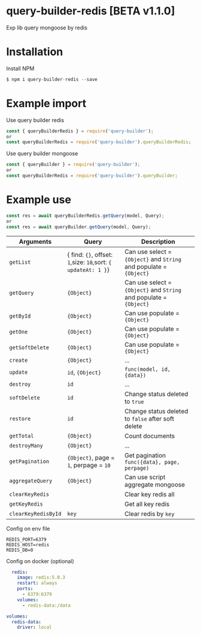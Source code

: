 # query-builder-redis [BETA v1.1.0]

Exp lib query mongoose by redis

# Installation

Install NPM

```js
$ npm i query-builder-redis --save
```


# Example import

Use query builder redis
```js
const { queryBuilderRedis } = require('query-builder'); 
or 
const queryBuilderRedis = require('query-builder').queryBuilderRedis;
```

Use query builder mongoose
```js
const { queryBuilder } = require('query-builder'); 
or 
const queryBuilderRedis = require('query-builder').queryBuilder;
```

# Example use

```js
const res = await queryBuilderRedis.getQuery(model, Query);
or
const res = await queryBuilder.getQuery(model, Query);
```

| Arguments  | Query | Description |
| --- | --- | --- |
| `getList`  | { find: `{}`, offset: `1`,size: `10`,sort: `{ updateAt: 1 }`} | Can use select = `{Object}` and `String` and populate = `{Object}` |
| `getQuery`  | `{Object}` | Can use select = `{Object}` and `String` and populate = `{Object}` |
| `getById` | `{Object}` | Can use populate = `{Object}` |
| `getOne` | `{Object}` | Can use populate = `{Object}` |
| `getSoftDelete` | `{Object}` | Can use populate = `{Object}` |
| `create` | `{Object}` | ... |
| `update` | `id`, `{Object}` | `func(model, id, {data})` |
| `destroy` | `id` | ... |
| `softDelete` | `id` | Change status deleted to `true` |
| `restore` | `id` | Change status deleted to `false` after soft delete |
| `getTotal` | `{Object}` | Count documents |
| `destroyMany` | `{Object}` | ... |
| `getPagination` | `{Object}`, page = `1`, perpage = `10` | Get pagination `func({data}, page, perpage)` |
| `aggregateQuery` | `{Object}` | Can use script aggregate mongoose |
| `clearKeyRedis` |  | Clear key redis all |
| `getKeyRedis` |  | Get all key redis |
| `clearKeyRedisById` | `key` | Clear redis by `key` |

Config on env file
```env
REDIS_PORT=6379
REDIS_HOST=redis
REDIS_DB=0
```
Config on docker (optional)
```yml
  redis:
    image: redis:5.0.3
    restart: always
    ports:
      - 6379:6379
    volumes:
      - redis-data:/data
```
```yml
volumes:
  redis-data:
    driver: local
```